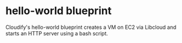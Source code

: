 hello-world blueprint
=====================

Cloudify's hello-world blueprint creates a VM on EC2 via Libcloud and starts an HTTP server using a bash script.

